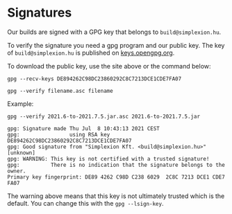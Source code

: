# Signatures

Our builds are signed with a GPG key that belongs to `build@simplexion.hu`.

To verify the signature you need a gpg program and our public key. The key of
`build@simplexion.hu` is published on [keys.opengpg.org](https://keys.opengpg.org).

To download the public key, use the site above or the command below:

```text
gpg --recv-keys DE894262C98DC23860292C8C7213DCE1CDE7FA07
```

```text
gpg --verify filename.asc filename
```

Example:

```text
gpg --verify 2021.6-to-2021.7.5.jar.asc 2021.6-to-2021.7.5.jar
```

```text
gpg: Signature made Thu Jul  8 10:43:13 2021 CEST
gpg:                using RSA key DE894262C98DC23860292C8C7213DCE1CDE7FA07
gpg: Good signature from "Simplexion Kft. <build@simplexion.hu>" [unknown]
gpg: WARNING: This key is not certified with a trusted signature!
gpg:          There is no indication that the signature belongs to the owner.
Primary key fingerprint: DE89 4262 C98D C238 6029  2C8C 7213 DCE1 CDE7 FA07
```

The warning above means that this key is not ultimately trusted which is the
default. You can change this with the `gpg --lsign-key`.
